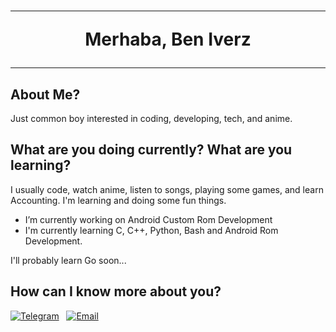 <h1 align="center"><hr>Merhaba, Ben Iverz<hr></h1>



<h2>About Me?</h2>
Just common boy interested in coding, developing, tech, and anime.

<h2>What are you doing currently? What are you learning?</h2>

I usually code, watch anime, listen to songs, playing some games, and learn Accounting. I'm learning and doing some fun things.

- I’m currently working on Android Custom Rom Development 
- I'm currently learning C, C++, Python, Bash and Android Rom Development.

I'll probably learn Go soon...


<h2>How can I know more about you?</h2>

<a href="https://t.me/JustVerz"><img src="https://img.shields.io/badge/Iverz-2CA5E0?style=flat-square&logo=telegram&logoColor=white" alt="Telegram"/></a>&nbsp;&nbsp;&nbsp;<a href="asterixiverz@gmail.com"><img src="https://img.shields.io/badge/asterixiverz@gmail.com-D14836?style=flat-square&logo=gmail&logoColor=white" alt="Email"/></a>&nbsp;&nbsp;&nbsp;
